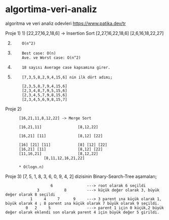 # algortima-veri-analiz
algoritma ve veri analiz odevleri
https://www.patika.dev/tr

Proje 1)
1)
          [22,27,16,2,18,6] -> Insertion Sort
          [2,27,16,22,18,6]
          [2,6,16,18,22,27]

2)         O(n^2)
3)         Best case: O(n)
           Ave. ve Worst case: O(n^2)
4)         18 sayısı Average case kapsamına girer.
5)         [7,3,5,8,2,9,4,15,6] nin ilk dört adımı;

           [2,3,5,8,7,9,4,15,6]
           [2,3,4,8,7,9,5,15,6]
           [2,3,4,5,7,9,8,15,6]
           [2,3,4,5,6,9,8,15,7]

Proje 2)
          
          [16,21,11,8,12,22] -> Merge Sort
          
          [16,21,11]                [8,12,22]
          
          [16,21] [11]              [8,12] [22]
          
          [16] [21] [11]            [8] [12] [22]
          [16,21] [11]              [8,12] [22]
          [11,16,21]                [8,12,22]
                     [8,11,12,16,21,22]
          
          * O(logn.n)
          
Proje 3)
          [7, 5, 1, 8, 3, 6, 0, 9, 4, 2] dizisinin Binary-Search-Tree aşamaları;
          
          
                        6               ---> root olarak 6 seçildi
                  3           8         ---> küçük değer olarak 3, büyük değer olarak 8 seçildi
               1     4     7      9     ---> 3 parent ına küçük olarak 1, büyük olarak 4 ; 8 parent ına küçük olarak 7 büyük olarak 9 seçildi.
             0   2     5                ---> parent 1 için 0 küçük,2 büyük değer olarak eklendi son olarak parent 4 için büyük değer 5 girildi.
             
             
